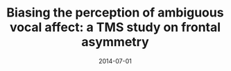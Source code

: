 ---
title: "Biasing the perception of ambiguous vocal affect: a TMS study on frontal asymmetry"
collection: publications
permalink: /publication/2014-07-01-Biasing-the-perception-of-ambiguous-vocal-affect-a-TMS-study-on-frontal-asymmetry
date: 2014-07-01
venue: 'Social Cognitive and Affective Neuroscience'
paperurl: 'https://pmc.ncbi.nlm.nih.gov/articles/PMC4090968/'
citation: ' Peter Donhauser,  Pascal Belin,  Marie-Hélène Grosbras, &quot;Biasing the perception of ambiguous vocal affect: a TMS study on frontal asymmetry.&quot; Social Cognitive and Affective Neuroscience, 2014.'
---